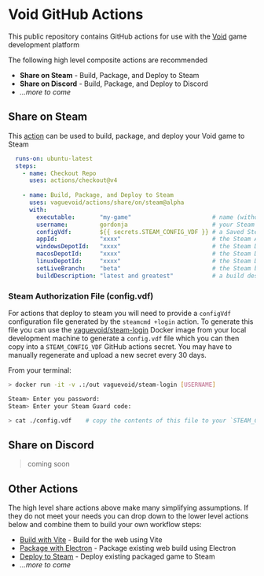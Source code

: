 # Void GitHub Actions

This public repository contains GitHub actions for use with the [Void](https://void.dev) game development platform

The following high level composite actions are recommended

  * **Share on Steam** - Build, Package, and Deploy to Steam
  * **Share on Discord** - Build, Package, and Deploy to Discord
  * _...more to come_

## Share on Steam

This [action](share/on/steam/action.yml) can be used to build, package, and deploy your Void game to Steam

```yaml
  runs-on: ubuntu-latest
  steps:
    - name: Checkout Repo
      uses: actions/checkout@v4
    
    - name: Build, Package, and Deploy to Steam
      uses: vaguevoid/actions/share/on/steam@alpha
      with:
        executable:       "my-game"                       # name (without extension) to use for generated executables
        username:         gordonja                        # your Steam username
        configVdf:        ${{ secrets.STEAM_CONFIG_VDF }} # a Saved Steam login session (see below)
        appId:            "xxxx"                          # the Steam Application ID
        windowsDepotId:   "xxxx"                          # the Steam Depot ID for your Windows binaries
        macosDepotId:     "xxxx"                          # the Steam Depot ID for your MacOS binaries (optional)
        linuxDepotId:     "xxxx"                          # the Steam Depot ID for your Linux binaries (optional)
        setLiveBranch:    "beta"                          # the Steam branch to set live with this build (optional)
        buildDescription: "latest and greatest"           # a build description (optional)
```

### Steam Authorization File (config.vdf)

For actions that deploy to steam you will need to provide a `configVdf` configuration file generated
by the `steamcmd +login` action. To generate this file you can use the [vaguevoid/steam-login](https://hub.docker.com/r/vaguevoid/steam-login)
Docker image from your local development machine to generate a `config.vdf` file which you can then
copy into a `STEAM_CONFIG_VDF` GitHub actions secret. You may have to manually regenerate and
upload a new secret every 30 days.

From your terminal:

```bash
> docker run -it -v .:/out vaguevoid/steam-login [USERNAME]

Steam> Enter you password:
Steam> Enter your Steam Guard code:

> cat ./config.vdf    # copy the contents of this file to your `STEAM_CONFIG_VDF` GitHub secret
```

## Share on Discord

> coming soon

## Other Actions

The high level share actions above make many simplifying assumptions. If they do not meet your needs
you can drop down to the lower level actions below and combine them to build your
own workflow steps:

  * [Build with Vite](build/vite/readme.md) - Build for the web using Vite
  * [Package with Electron](package/electron/readme.md) - Package existing web build using Electron
  * [Deploy to Steam](deploy/steam/readme.md) - Deploy existing packaged game to Steam
  * _...more to come_
